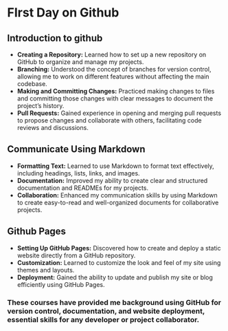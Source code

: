 # FIrst Day on Github

## Introduction to github

- **Creating a Repository:** Learned how to set up a new repository on GitHub to organize and manage my projects.
- **Branching:** Understood the concept of branches for version control, allowing me to work on different features without affecting the main codebase.
- **Making and Committing Changes:** Practiced making changes to files and committing those changes with clear messages to document the project’s history.
- **Pull Requests:** Gained experience in opening and merging pull requests to propose changes and collaborate with others, facilitating code reviews and discussions.

## Communicate Using Markdown

- **Formatting Text:** Learned to use Markdown to format text effectively, including headings, lists, links, and images.
- **Documentation:** Improved my ability to create clear and structured documentation and READMEs for my projects.
- **Collaboration:** Enhanced my communication skills by using Markdown to create easy-to-read and well-organized documents for collaborative projects.

## Github Pages

- **Setting Up GitHub Pages:** Discovered how to create and deploy a static website directly from a GitHub repository.
- **Customization:** Learned to customize the look and feel of my site using themes and layouts.
- **Deployment:** Gained the ability to update and publish my site or blog efficiently using GitHub Pages.

### These courses have provided me background using GitHub for version control, documentation, and website deployment, essential skills for any developer or project collaborator.
